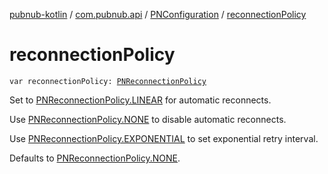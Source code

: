 [pubnub-kotlin](../../index.md) / [com.pubnub.api](../index.md) / [PNConfiguration](index.md) / [reconnectionPolicy](./reconnection-policy.md)

# reconnectionPolicy

`var reconnectionPolicy: `[`PNReconnectionPolicy`](../../com.pubnub.api.enums/-p-n-reconnection-policy/index.md)

Set to [PNReconnectionPolicy.LINEAR](../../com.pubnub.api.enums/-p-n-reconnection-policy/-l-i-n-e-a-r.md) for automatic reconnects.

Use [PNReconnectionPolicy.NONE](../../com.pubnub.api.enums/-p-n-reconnection-policy/-n-o-n-e.md) to disable automatic reconnects.

Use [PNReconnectionPolicy.EXPONENTIAL](../../com.pubnub.api.enums/-p-n-reconnection-policy/-e-x-p-o-n-e-n-t-i-a-l.md) to set exponential retry interval.

Defaults to [PNReconnectionPolicy.NONE](../../com.pubnub.api.enums/-p-n-reconnection-policy/-n-o-n-e.md).

